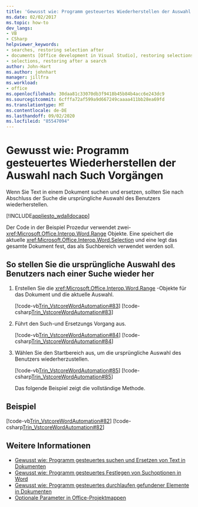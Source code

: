 ```yaml
---
title: 'Gewusst wie: Programm gesteuertes Wiederherstellen der Auswahl nach Such Vorgängen'
ms.date: 02/02/2017
ms.topic: how-to
dev_langs:
- VB
- CSharp
helpviewer_keywords:
- searches, restoring selection after
- documents [Office development in Visual Studio], restoring selections
- selections, restoring after a search
author: John-Hart
ms.author: johnhart
manager: jillfra
ms.workload:
- office
ms.openlocfilehash: 30daa81c33070db3f9418b45b84b4acc6e243dc9
ms.sourcegitcommit: 6cfffa72af599a9d667249caaaa411bb28ea69fd
ms.translationtype: MT
ms.contentlocale: de-DE
ms.lasthandoff: 09/02/2020
ms.locfileid: "85547094"
---
```

# <a name="how-to-programmatically-restore-selections-after-searches"></a>Gewusst wie: Programm gesteuertes Wiederherstellen der Auswahl nach Such Vorgängen
  Wenn Sie Text in einem Dokument suchen und ersetzen, sollten Sie nach Abschluss der Suche die ursprüngliche Auswahl des Benutzers wiederherstellen.

 [!INCLUDE[appliesto_wdalldocapp](../vsto/includes/appliesto-wdalldocapp-md.md)]

 Der Code in der Beispiel Prozedur verwendet zwei- <xref:Microsoft.Office.Interop.Word.Range> Objekte. Eine speichert die aktuelle <xref:Microsoft.Office.Interop.Word.Selection> und eine legt das gesamte Dokument fest, das als Suchbereich verwendet werden soll.

## <a name="to-restore-the-users-original-selection-after-a-search"></a>So stellen Sie die ursprüngliche Auswahl des Benutzers nach einer Suche wieder her

1. Erstellen Sie die <xref:Microsoft.Office.Interop.Word.Range> -Objekte für das Dokument und die aktuelle Auswahl.

    [!code-vb[Trin_VstcoreWordAutomation#83](../vsto/codesnippet/VisualBasic/Trin_VstcoreWordAutomationVB/ThisDocument.vb#83)]
    [!code-csharp[Trin_VstcoreWordAutomation#83](../vsto/codesnippet/CSharp/Trin_VstcoreWordAutomationCS/ThisDocument.cs#83)]

2. Führt den Such-und Ersetzungs Vorgang aus.

    [!code-vb[Trin_VstcoreWordAutomation#84](../vsto/codesnippet/VisualBasic/Trin_VstcoreWordAutomationVB/ThisDocument.vb#84)]
    [!code-csharp[Trin_VstcoreWordAutomation#84](../vsto/codesnippet/CSharp/Trin_VstcoreWordAutomationCS/ThisDocument.cs#84)]

3. Wählen Sie den Startbereich aus, um die ursprüngliche Auswahl des Benutzers wiederherzustellen.

    [!code-vb[Trin_VstcoreWordAutomation#85](../vsto/codesnippet/VisualBasic/Trin_VstcoreWordAutomationVB/ThisDocument.vb#85)]
    [!code-csharp[Trin_VstcoreWordAutomation#85](../vsto/codesnippet/CSharp/Trin_VstcoreWordAutomationCS/ThisDocument.cs#85)]

   Das folgende Beispiel zeigt die vollständige Methode.

## <a name="example"></a>Beispiel
 [!code-vb[Trin_VstcoreWordAutomation#82](../vsto/codesnippet/VisualBasic/Trin_VstcoreWordAutomationVB/ThisDocument.vb#82)]
 [!code-csharp[Trin_VstcoreWordAutomation#82](../vsto/codesnippet/CSharp/Trin_VstcoreWordAutomationCS/ThisDocument.cs#82)]

## <a name="see-also"></a>Weitere Informationen
- [Gewusst wie: Programm gesteuertes suchen und Ersetzen von Text in Dokumenten](../vsto/how-to-programmatically-search-for-and-replace-text-in-documents.md)
- [Gewusst wie: Programm gesteuertes Festlegen von Suchoptionen in Word](../vsto/how-to-programmatically-set-search-options-in-word.md)
- [Gewusst wie: Programm gesteuertes durchlaufen gefundener Elemente in Dokumenten](../vsto/how-to-programmatically-loop-through-found-items-in-documents.md)
- [Optionale Parameter in Office-Projektmappen](../vsto/optional-parameters-in-office-solutions.md)
